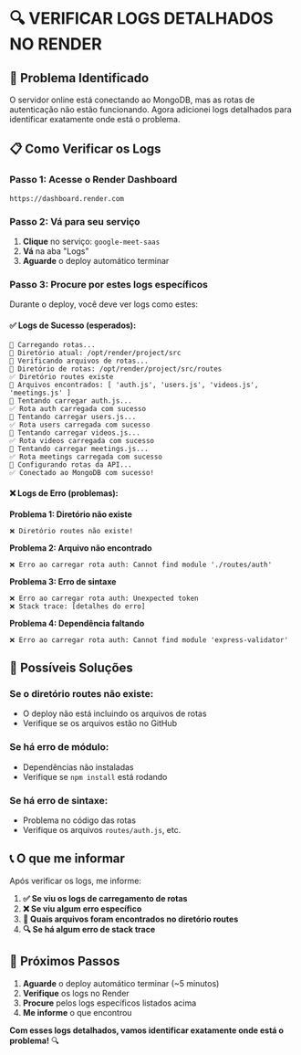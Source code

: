 # 🔍 VERIFICAR LOGS DETALHADOS NO RENDER

## 🚨 Problema Identificado

O servidor online está conectando ao MongoDB, mas as rotas de autenticação não estão funcionando. Agora adicionei logs detalhados para identificar exatamente onde está o problema.

## 📋 Como Verificar os Logs

### **Passo 1: Acesse o Render Dashboard**
```
https://dashboard.render.com
```

### **Passo 2: Vá para seu serviço**
1. **Clique** no serviço: `google-meet-saas`
2. **Vá** na aba "Logs"
3. **Aguarde** o deploy automático terminar

### **Passo 3: Procure por estes logs específicos**

Durante o deploy, você deve ver logs como estes:

#### **✅ Logs de Sucesso (esperados):**
```
📁 Carregando rotas...
📂 Diretório atual: /opt/render/project/src
📂 Verificando arquivos de rotas...
📂 Diretório de rotas: /opt/render/project/src/routes
✅ Diretório routes existe
📄 Arquivos encontrados: [ 'auth.js', 'users.js', 'videos.js', 'meetings.js' ]
🔄 Tentando carregar auth.js...
✅ Rota auth carregada com sucesso
🔄 Tentando carregar users.js...
✅ Rota users carregada com sucesso
🔄 Tentando carregar videos.js...
✅ Rota videos carregada com sucesso
🔄 Tentando carregar meetings.js...
✅ Rota meetings carregada com sucesso
🔗 Configurando rotas da API...
✅ Conectado ao MongoDB com sucesso!
```

#### **❌ Logs de Erro (problemas):**

**Problema 1: Diretório não existe**
```
❌ Diretório routes não existe!
```

**Problema 2: Arquivo não encontrado**
```
❌ Erro ao carregar rota auth: Cannot find module './routes/auth'
```

**Problema 3: Erro de sintaxe**
```
❌ Erro ao carregar rota auth: Unexpected token
❌ Stack trace: [detalhes do erro]
```

**Problema 4: Dependência faltando**
```
❌ Erro ao carregar rota auth: Cannot find module 'express-validator'
```

## 🔧 Possíveis Soluções

### **Se o diretório routes não existe:**
- O deploy não está incluindo os arquivos de rotas
- Verifique se os arquivos estão no GitHub

### **Se há erro de módulo:**
- Dependências não instaladas
- Verifique se `npm install` está rodando

### **Se há erro de sintaxe:**
- Problema no código das rotas
- Verifique os arquivos `routes/auth.js`, etc.

## 📞 O que me informar

Após verificar os logs, me informe:

1. **✅ Se viu os logs de carregamento de rotas**
2. **❌ Se viu algum erro específico**
3. **📄 Quais arquivos foram encontrados no diretório routes**
4. **🔍 Se há algum erro de stack trace**

## 🎯 Próximos Passos

1. **Aguarde** o deploy automático terminar (~5 minutos)
2. **Verifique** os logs no Render
3. **Procure** pelos logs específicos listados acima
4. **Me informe** o que encontrou

**Com esses logs detalhados, vamos identificar exatamente onde está o problema!** 🔍
